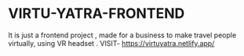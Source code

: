 
# VIRTU-YATRA-FRONTEND

It is just a frontend project , made for a business to make travel people virtually, using VR headset .
VISIT- https://virtuyatra.netlify.app/
